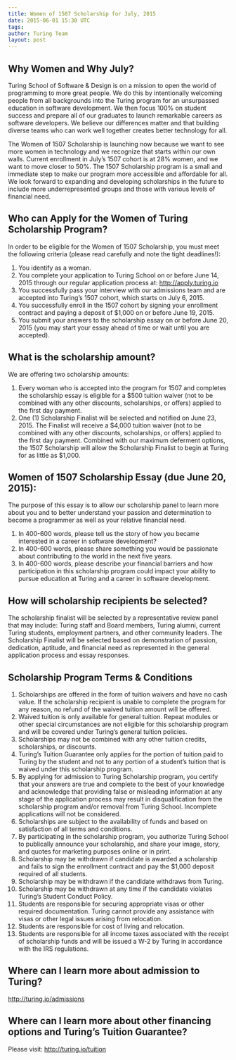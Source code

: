 ```yaml
---
title: Women of 1507 Scholarship for July, 2015
date: 2015-06-01 15:30 UTC
tags:
author: Turing Team
layout: post
---
```


## Why Women and Why July?

Turing School of Software & Design is on a mission to open the world of programming to more great people. We do this by intentionally welcoming people from all backgrounds into the Turing program for an unsurpassed education in software development. We then focus 100% on student success and prepare all of our graduates to launch remarkable careers as software developers. We believe our differences matter and that building diverse teams who can work well together creates better technology for all.

The Women of 1507 Scholarship is launching now because we want to see more women in technology and we recognize that starts within our own walls. Current enrollment in July’s 1507 cohort is at 28% women, and we want to move closer to 50%. The 1507 Scholarship program is a small and immediate step to make our program more accessible and affordable for all. We look forward to expanding and developing scholarships in the future to include more underrepresented groups and those with various levels of financial need.

## Who can Apply for the Women of Turing Scholarship Program?

In order to be eligible for the Women of 1507 Scholarship, you must meet the following criteria (please read carefully and note the tight deadlines!):

1. You identify as a woman.
2. You complete your application to Turing School on or before June 14, 2015 through our regular application process at: http://apply.turing.io
3. You successfully pass your interview with our admissions team and are accepted into Turing’s 1507 cohort, which starts on July 6, 2015.
4. You successfully enroll in the 1507 cohort by signing your enrollment contract and paying a deposit of $1,000 on or before June 19, 2015.
5. You submit your answers to the scholarship essay on or before June 20, 2015 (you may start your essay ahead of time or wait until you are accepted).

## What is the scholarship amount?

We are offering two scholarship amounts:

1. Every woman who is accepted into the program for 1507 and completes the scholarship essay is eligible for a $500 tuition waiver (not to be combined with any other discounts, scholarships, or offers) applied to the first day payment.
2. One (1) Scholarship Finalist will be selected and notified on June 23, 2015. The Finalist will receive a $4,000 tuition waiver (not to be combined with any other discounts, scholarships, or offers) applied to the first day payment. Combined with our maximum deferment options, the 1507 Scholarship will allow the Scholarship Finalist to begin at Turing for as little as $1,000.

## Women of 1507 Scholarship Essay (due June 20, 2015):

The purpose of this essay is to allow our scholarship panel to learn more about you and to better understand your passion and determination to become a programmer as well as your relative financial need.

1. In 400-600 words, please tell us the story of how you became interested in a career in software development?
2. In 400-600 words, please share something you would be passionate about contributing to the world in the next five years.
3. In 400-600 words, please describe your financial barriers and how participation in this scholarship program could impact your ability to pursue education at Turing and a career in software development.

## How will scholarship recipients be selected?

The scholarship finalist will be selected by a representative review panel that may include: Turing staff and Board members, Turing alumni, current Turing students, employment partners, and other community leaders. The Scholarship Finalist will be selected based on demonstration of passion, dedication, aptitude, and financial need as represented in the general application process and essay responses.

## Scholarship Program Terms & Conditions

1. Scholarships are offered in the form of tuition waivers and have no cash value. If the scholarship recipient is unable to complete the program for any reason, no refund of the waived tuition amount will be offered.
2. Waived tuition is only available for general tuition. Repeat modules or other special circumstances are not eligible for this scholarship program and will be covered under Turing’s general tuition policies.
3. Scholarships may not be combined with any other tuition credits, scholarships, or discounts.
4. Turing’s Tuition Guarantee only applies for the portion of tuition paid to Turing by the student and not to any portion of a student’s tuition that is waived under this scholarship program.
5. By applying for admission to Turing Scholarship program, you certify that your answers are true and complete to the best of your knowledge and acknowledge that providing false or misleading information at any stage of the application process may result in disqualification from the scholarship program and/or removal from Turing School. Incomplete applications will not be considered.
6. Scholarships are subject to the availability of funds and based on satisfaction of all terms and conditions.
7. By participating in the scholarship program, you authorize Turing School to publically announce your scholarship, and share your image, story, and quotes for marketing purposes online or in print.
8. Scholarship may be withdrawn if candidate is awarded a scholarship and fails to sign the enrollment contract and pay the $1,000 deposit required of all students.
9. Scholarship may be withdrawn if the candidate withdraws from Turing.
10. Scholarship may be withdrawn at any time if the candidate violates Turing’s Student Conduct Policy.
11. Students are responsible for securing appropriate visas or other required documentation. Turing cannot provide any assistance with visas or other legal issues arising from relocation.
12. Students are responsible for cost of living and relocation.
13. Students are responsible for all income taxes associated with the receipt of scholarship funds and will be issued a W-2 by Turing in accordance with the IRS regulations.

## Where can I learn more about admission to Turing?

http://turing.io/admissions

## Where can I learn more about other financing options and Turing’s Tuition Guarantee?

Please visit: http://turing.io/tuition
